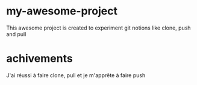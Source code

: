 # my-awesome-project
This awesome project is created to experiment git notions like clone, push and pull

# achivements
J'ai réussi à faire clone, pull et je m'apprête à faire push

